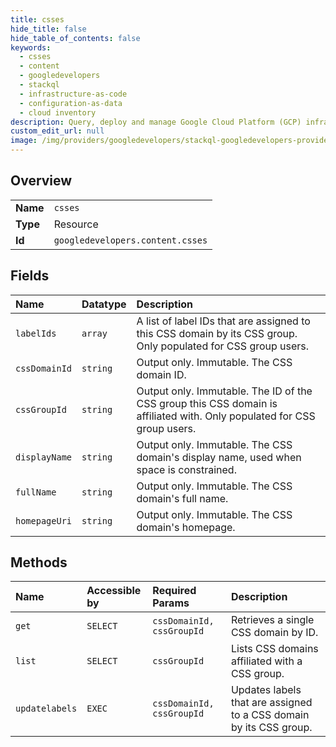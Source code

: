 ```yaml
---
title: csses
hide_title: false
hide_table_of_contents: false
keywords:
  - csses
  - content
  - googledevelopers    
  - stackql
  - infrastructure-as-code
  - configuration-as-data
  - cloud inventory
description: Query, deploy and manage Google Cloud Platform (GCP) infrastructure and resources using SQL
custom_edit_url: null
image: /img/providers/googledevelopers/stackql-googledevelopers-provider-featured-image.png
---
```

  
    

## Overview
<table><tbody>
<tr><td><b>Name</b></td><td><code>csses</code></td></tr>
<tr><td><b>Type</b></td><td>Resource</td></tr>
<tr><td><b>Id</b></td><td><code>googledevelopers.content.csses</code></td></tr>
</tbody></table>

## Fields
| Name | Datatype | Description |
|:-----|:---------|:------------|
| `labelIds` | `array` | A list of label IDs that are assigned to this CSS domain by its CSS group. Only populated for CSS group users. |
| `cssDomainId` | `string` | Output only. Immutable. The CSS domain ID. |
| `cssGroupId` | `string` | Output only. Immutable. The ID of the CSS group this CSS domain is affiliated with. Only populated for CSS group users. |
| `displayName` | `string` | Output only. Immutable. The CSS domain's display name, used when space is constrained. |
| `fullName` | `string` | Output only. Immutable. The CSS domain's full name. |
| `homepageUri` | `string` | Output only. Immutable. The CSS domain's homepage. |
## Methods
| Name | Accessible by | Required Params | Description |
|:-----|:--------------|:----------------|:------------|
| `get` | `SELECT` | `cssDomainId, cssGroupId` | Retrieves a single CSS domain by ID. |
| `list` | `SELECT` | `cssGroupId` | Lists CSS domains affiliated with a CSS group. |
| `updatelabels` | `EXEC` | `cssDomainId, cssGroupId` | Updates labels that are assigned to a CSS domain by its CSS group. |
